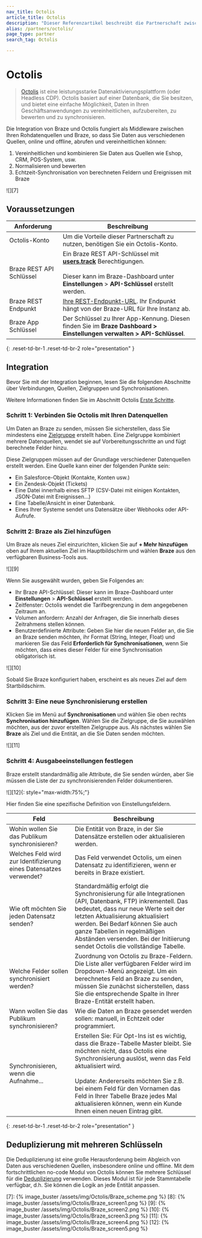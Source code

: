 ```yaml
---
nav_title: Octolis
article_title: Octolis
description: "Dieser Referenzartikel beschreibt die Partnerschaft zwischen Braze und Octolis, einer Datenaktivierungsplattform, die es Ihnen ermöglicht, Ihre Daten in Braze zu integrieren."
alias: /partners/octolis/
page_type: partner
search_tag: Octolis

---
```


# Octolis

> [Octolis][0] ist eine leistungsstarke Datenaktivierungsplattform (oder Headless CDP). Octolis basiert auf einer Datenbank, die Sie besitzen, und bietet eine einfache Möglichkeit, Daten in Ihren Geschäftsanwendungen zu vereinheitlichen, aufzubereiten, zu bewerten und zu synchronisieren.

Die Integration von Braze und Octolis fungiert als Middleware zwischen Ihren Rohdatenquellen und Braze, so dass Sie Daten aus verschiedenen Quellen, online und offline, abrufen und vereinheitlichen können:
1. Vereinheitlichen und kombinieren Sie Daten aus Quellen wie Eshop, CRM, POS-System, usw.
2. Normalisieren und bewerten
3. Echtzeit-Synchronisation von berechneten Feldern und Ereignissen mit Braze

![][7]

## Voraussetzungen

| Anforderung | Beschreibung |
| ----------- | ----------- |
| Octolis-Konto | Um die Vorteile dieser Partnerschaft zu nutzen, benötigen Sie ein Octolis-Konto. |
| Braze REST API Schlüssel | Ein Braze REST API-Schlüssel mit [**users.track**][1] Berechtigungen. <br><br> Dieser kann im Braze-Dashboard unter **Einstellungen** > **API-Schlüssel** erstellt werden. |
| Braze REST Endpunkt | [Ihre REST-Endpunkt-URL][2]. Ihr Endpunkt hängt von der Braze-URL für Ihre Instanz ab. |
| Braze App Schlüssel | Der Schlüssel zu Ihrer App-Kennung. Diesen finden Sie im **Braze Dashboard > Einstellungen verwalten > API-Schlüssel**. |
{: .reset-td-br-1 .reset-td-br-2 role="presentation" }

## Integration

Bevor Sie mit der Integration beginnen, lesen Sie die folgenden Abschnitte über Verbindungen, Quellen, Zielgruppen und Synchronisationen.

Weitere Informationen finden Sie im Abschnitt Octolis [Erste Schritte][4].

### Schritt 1: Verbinden Sie Octolis mit Ihren Datenquellen

Um Daten an Braze zu senden, müssen Sie sicherstellen, dass Sie mindestens eine [Zielgruppe][5] erstellt haben. Eine Zielgruppe kombiniert mehrere Datenquellen, wendet sie auf Vorbereitungsschritte an und fügt berechnete Felder hinzu.

Diese Zielgruppen müssen auf der Grundlage verschiedener Datenquellen erstellt werden. Eine Quelle kann einer der folgenden Punkte sein:
- Ein Salesforce-Objekt (Kontakte, Konten usw.)
- Ein Zendesk-Objekt (Tickets)
- Eine Datei innerhalb eines SFTP (CSV-Datei mit einigen Kontakten, JSON-Datei mit Ereignissen...)
- Eine Tabelle/Ansicht in einer Datenbank.
- Eines Ihrer Systeme sendet uns Datensätze über Webhooks oder API-Aufrufe.

### Schritt 2: Braze als Ziel hinzufügen

Um Braze als neues Ziel einzurichten, klicken Sie auf **\+ Mehr hinzufügen** oben auf Ihrem aktuellen Ziel im Hauptbildschirm und wählen **Braze** aus den verfügbaren Business-Tools aus.

![][9]

Wenn Sie ausgewählt wurden, geben Sie Folgendes an:

- Ihr Braze API-Schlüssel: Dieser kann im Braze-Dashboard unter **Einstellungen** > **API-Schlüssel** erstellt werden.
- Zeitfenster: Octolis wendet die Tarifbegrenzung in dem angegebenen Zeitraum an.
- Volumen anfordern: Anzahl der Anfragen, die Sie innerhalb dieses Zeitrahmens stellen können.
- Benutzerdefinierte Attribute: Geben Sie hier die neuen Felder an, die Sie an Braze senden möchten, ihr Format (String, Integer, Float) und markieren Sie das Feld **Erforderlich für Synchronisationen**, wenn Sie möchten, dass eines dieser Felder für eine Synchronisation obligatorisch ist.

![][10]

Sobald Sie Braze konfiguriert haben, erscheint es als neues Ziel auf dem Startbildschirm.

### Schritt 3: Eine neue Synchronisierung erstellen

Klicken Sie im Menü auf **Synchronisationen** und wählen Sie oben rechts **Synchronisation hinzufügen**. Wählen Sie die Zielgruppe, die Sie auswählen möchten, aus der zuvor erstellten Zielgruppe aus.
Als nächstes wählen Sie **Braze** als Ziel und die Entität, an die Sie Daten senden möchten.

![][11]

### Schritt 4: Ausgabeeinstellungen festlegen

Braze erstellt standardmäßig alle Attribute, die Sie senden würden, aber Sie müssen die Liste der zu synchronisierenden Felder dokumentieren.

![][12]{: style="max-width:75%;"}

Hier finden Sie eine spezifische Definition von Einstellungsfeldern.

| Feld | Beschreibung |
| --- | --- |
| Wohin wollen Sie das Publikum synchronisieren? | Die Entität von Braze, in der Sie Datensätze erstellen oder aktualisieren werden. |
| Welches Feld wird zur Identifizierung eines Datensatzes verwendet? | Das Feld verwendet Octolis, um einen Datensatz zu identifizieren, wenn er bereits in Braze existiert. |
| Wie oft möchten Sie jeden Datensatz senden? | Standardmäßig erfolgt die Synchronisierung für alle Integrationen (API, Datenbank, FTP) inkrementell. Das bedeutet, dass nur neue Werte seit der letzten Aktualisierung aktualisiert werden. Bei Bedarf können Sie auch ganze Tabellen in regelmäßigen Abständen versenden. Bei der Initiierung sendet Octolis die vollständige Tabelle. |
| Welche Felder sollen synchronisiert werden? | Zuordnung von Octolis zu Braze-Feldern. Die Liste aller verfügbaren Felder wird im Dropdown-Menü angezeigt. Um ein berechnetes Feld an Braze zu senden, müssen Sie zunächst sicherstellen, dass Sie die entsprechende Spalte in Ihrer Braze-Entität erstellt haben. |
| Wann wollen Sie das Publikum synchronisieren? | Wie die Daten an Braze gesendet werden sollen: manuell, in Echtzeit oder programmiert.  |
| Synchronisieren, wenn die Aufnahme... | Erstellen Sie: Für Opt-Ins ist es wichtig, dass die Braze-Tabelle Master bleibt. Sie möchten nicht, dass Octolis eine Synchronisierung auslöst, wenn das Feld aktualisiert wird.<br><br>Update: Andererseits möchten Sie z.B. bei einem Feld für den Vornamen das Feld in Ihrer Tabelle Braze jedes Mal aktualisieren können, wenn ein Kunde Ihnen einen neuen Eintrag gibt. |
{: .reset-td-br-1 .reset-td-br-2 role="presentation" }

## Deduplizierung mit mehreren Schlüsseln

Die Deduplizierung ist eine große Herausforderung beim Abgleich von Daten aus verschiedenen Quellen, insbesondere online und offline. Mit dem fortschrittlichen no-code Modul von Octolis können Sie mehrere Schlüssel für die [Deduplizierung][3] verwenden. Dieses Modul ist für jede Stammtabelle verfügbar, d.h. Sie können die Logik an jede Entität anpassen.

[0]: http://octolis.com
[1]: {{site.baseurl}}/api/endpoints/user_data/post_user_track/
[2]: {{site.baseurl}}/developer_guide/rest_api/basics/#endpoints
[3]: https://help.octolis.com/resources/faq/what-is-deduplication-and-how-does-it-work
[4]: https://help.octolis.com/
[5]: https://help.octolis.com/audiences/create-a-no-code-audience
[6]: {{site.baseurl}}/api/api_limits/
[7]: {% image_buster /assets/img/Octolis/Braze_scheme.png %}
[8]: {% image_buster /assets/img/Octolis/Braze_screen1.png %}
[9]: {% image_buster /assets/img/Octolis/Braze_screen2.png %}
[10]: {% image_buster /assets/img/Octolis/Braze_screen3.png %}
[11]: {% image_buster /assets/img/Octolis/Braze_screen4.png %}
[12]: {% image_buster /assets/img/Octolis/Braze_screen5.png %}
